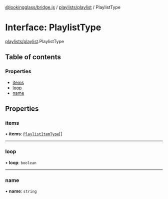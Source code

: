 [@lookingglass/bridge.js](../README.md) / [playlists/playlist](../modules/playlists_playlist.md) / PlaylistType

# Interface: PlaylistType

[playlists/playlist](../modules/playlists_playlist.md).PlaylistType

## Table of contents

### Properties

- [items](playlists_playlist.PlaylistType.md#items)
- [loop](playlists_playlist.PlaylistType.md#loop)
- [name](playlists_playlist.PlaylistType.md#name)

## Properties

### items

• **items**: [`PlaylistItemType`](../modules/playlists_playlist.md#playlistitemtype)[]

___

### loop

• **loop**: `boolean`

___

### name

• **name**: `string`
